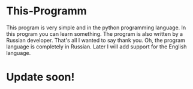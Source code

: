 # This-Programm
This program is very simple and in the python programming language. In this program you can learn something.
The program is also written by a Russian developer.
That's all I wanted to say thank you. Oh, the program language is completely in Russian. Later I will add support for the English language.
# Update soon!
